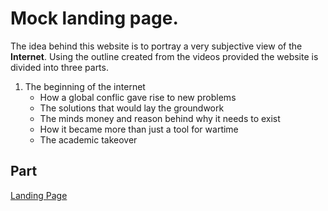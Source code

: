 # Mock landing page.

The idea behind this website is to portray a very subjective view of the **Internet**.
Using the outline created from the videos provided the website is divided into three parts.

1. The beginning of the internet 
    - How a global conflic gave rise to new problems
    - The solutions that would lay the groundwork 
    - The minds money and reason behind why it needs to exist
    - How it became more than just a tool for wartime
    - The academic takeover 
    

## Part 
[Landing Page](index.md)



